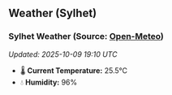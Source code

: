 ## Weather (Sylhet)

<!-- WEATHER-START -->
### Sylhet Weather (Source: [Open-Meteo](https://open-meteo.com))
_Updated: 2025-10-09 19:10 UTC_
* 🌡️ **Current Temperature:** 25.5°C
* 💧 **Humidity:** 96%
<!-- WEATHER-END -->

































































